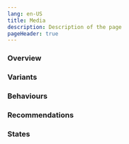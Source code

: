 ```yaml
---
lang: en-US
title: Media
description: Description of the page
pageHeader: true
---
```


### Overview

### Variants

### Behaviours

### Recommendations

### States